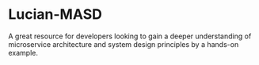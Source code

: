 # Lucian-MASD
A great resource for developers looking to gain a deeper understanding of microservice architecture and system design principles by a hands-on example.
